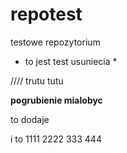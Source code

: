 # repotest
testowe repozytorium


* to jest test usuniecia *


////  trutu tutu

**pogrubienie mialobyc**

to dodaje

i to 1111 2222 333 444
